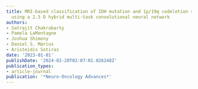 ```yaml
---
title: MRI-based classification of IDH mutation and 1p/19q codeletion status of gliomas
  using a 2.5 D hybrid multi-task convolutional neural network
authors:
- Satrajit Chakrabarty
- Pamela LaMontagne
- Joshua Shimony
- Daniel S. Marcus
- Aristeidis Sotiras
date: '2023-01-01'
publishDate: '2024-02-20T02:07:01.026248Z'
publication_types:
- article-journal
publication: '*Neuro-Oncology Advances*'
---
```

